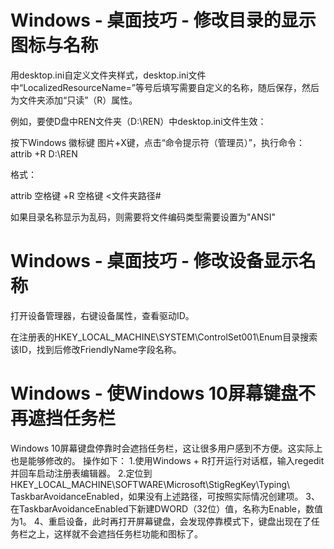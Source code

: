 # Windows - 桌面技巧 - 修改目录的显示图标与名称

用desktop.ini自定义文件夹样式，desktop.ini文件中“LocalizedResourceName=”等号后填写需要自定义的名称，随后保存，然后为文件夹添加“只读”（R）属性。

例如，要使D盘中REN文件夹（D:\REN）中desktop.ini文件生效：

按下Windows 徽标键 图片+X键，点击“命令提示符（管理员）”，执行命令：
attrib +R D:\REN

格式：

attrib 空格键 +R 空格键 <文件夹路径#

如果目录名称显示为乱码，则需要将文件编码类型需要设置为"ANSI"


# Windows - 桌面技巧 - 修改设备显示名称

打开设备管理器，右键设备属性，查看驱动ID。

在注册表的HKEY_LOCAL_MACHINE\SYSTEM\ControlSet001\Enum目录搜索该ID，找到后修改FriendlyName字段名称。

# Windows -  使Windows 10屏幕键盘不再遮挡任务栏


Windows 10屏幕键盘停靠时会遮挡任务栏，这让很多用户感到不方便。这实际上也是能够修改的。
操作如下：
1.使用Windows + R打开运行对话框，输入regedit并回车启动注册表编辑器。
2.定位到HKEY_LOCAL_MACHINE\SOFTWARE\Microsoft\StigRegKey\Typing\ TaskbarAvoidanceEnabled，如果没有上述路径，可按照实际情况创建项。
3、在TaskbarAvoidanceEnabled下新建DWORD（32位）值，名称为Enable，数值为1。
4、重启设备，此时再打开屏幕键盘，会发现停靠模式下，键盘出现在了任务栏之上，这样就不会遮挡任务栏功能和图标了。
